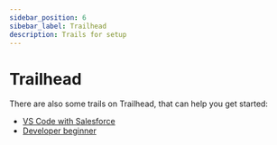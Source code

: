 ```yaml
---
sidebar_position: 6
sibebar_label: Trailhead
description: Trails for setup
---
```


# Trailhead

There are also some trails on Trailhead, that can help you get started:
- [VS Code with Salesforce](https://trailhead.salesforce.com/content/learn/projects/quickstart-vscode-salesforce/)
- [Developer beginner](https://trailhead.salesforce.com/content/learn/trails/force_com_dev_beginner)